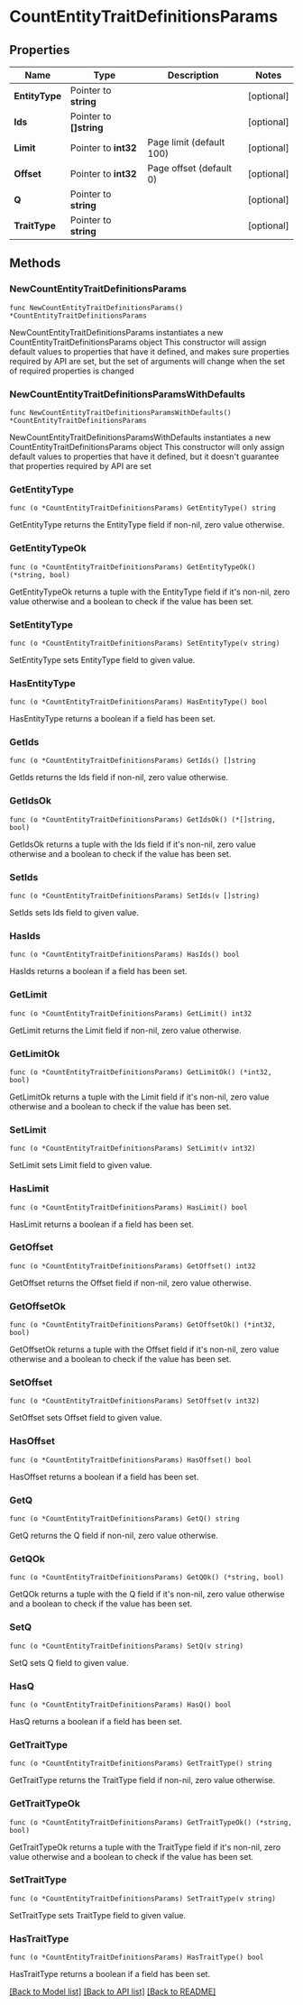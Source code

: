 # CountEntityTraitDefinitionsParams

## Properties

Name | Type | Description | Notes
------------ | ------------- | ------------- | -------------
**EntityType** | Pointer to **string** |  | [optional] 
**Ids** | Pointer to **[]string** |  | [optional] 
**Limit** | Pointer to **int32** | Page limit (default 100) | [optional] 
**Offset** | Pointer to **int32** | Page offset (default 0) | [optional] 
**Q** | Pointer to **string** |  | [optional] 
**TraitType** | Pointer to **string** |  | [optional] 

## Methods

### NewCountEntityTraitDefinitionsParams

`func NewCountEntityTraitDefinitionsParams() *CountEntityTraitDefinitionsParams`

NewCountEntityTraitDefinitionsParams instantiates a new CountEntityTraitDefinitionsParams object
This constructor will assign default values to properties that have it defined,
and makes sure properties required by API are set, but the set of arguments
will change when the set of required properties is changed

### NewCountEntityTraitDefinitionsParamsWithDefaults

`func NewCountEntityTraitDefinitionsParamsWithDefaults() *CountEntityTraitDefinitionsParams`

NewCountEntityTraitDefinitionsParamsWithDefaults instantiates a new CountEntityTraitDefinitionsParams object
This constructor will only assign default values to properties that have it defined,
but it doesn't guarantee that properties required by API are set

### GetEntityType

`func (o *CountEntityTraitDefinitionsParams) GetEntityType() string`

GetEntityType returns the EntityType field if non-nil, zero value otherwise.

### GetEntityTypeOk

`func (o *CountEntityTraitDefinitionsParams) GetEntityTypeOk() (*string, bool)`

GetEntityTypeOk returns a tuple with the EntityType field if it's non-nil, zero value otherwise
and a boolean to check if the value has been set.

### SetEntityType

`func (o *CountEntityTraitDefinitionsParams) SetEntityType(v string)`

SetEntityType sets EntityType field to given value.

### HasEntityType

`func (o *CountEntityTraitDefinitionsParams) HasEntityType() bool`

HasEntityType returns a boolean if a field has been set.

### GetIds

`func (o *CountEntityTraitDefinitionsParams) GetIds() []string`

GetIds returns the Ids field if non-nil, zero value otherwise.

### GetIdsOk

`func (o *CountEntityTraitDefinitionsParams) GetIdsOk() (*[]string, bool)`

GetIdsOk returns a tuple with the Ids field if it's non-nil, zero value otherwise
and a boolean to check if the value has been set.

### SetIds

`func (o *CountEntityTraitDefinitionsParams) SetIds(v []string)`

SetIds sets Ids field to given value.

### HasIds

`func (o *CountEntityTraitDefinitionsParams) HasIds() bool`

HasIds returns a boolean if a field has been set.

### GetLimit

`func (o *CountEntityTraitDefinitionsParams) GetLimit() int32`

GetLimit returns the Limit field if non-nil, zero value otherwise.

### GetLimitOk

`func (o *CountEntityTraitDefinitionsParams) GetLimitOk() (*int32, bool)`

GetLimitOk returns a tuple with the Limit field if it's non-nil, zero value otherwise
and a boolean to check if the value has been set.

### SetLimit

`func (o *CountEntityTraitDefinitionsParams) SetLimit(v int32)`

SetLimit sets Limit field to given value.

### HasLimit

`func (o *CountEntityTraitDefinitionsParams) HasLimit() bool`

HasLimit returns a boolean if a field has been set.

### GetOffset

`func (o *CountEntityTraitDefinitionsParams) GetOffset() int32`

GetOffset returns the Offset field if non-nil, zero value otherwise.

### GetOffsetOk

`func (o *CountEntityTraitDefinitionsParams) GetOffsetOk() (*int32, bool)`

GetOffsetOk returns a tuple with the Offset field if it's non-nil, zero value otherwise
and a boolean to check if the value has been set.

### SetOffset

`func (o *CountEntityTraitDefinitionsParams) SetOffset(v int32)`

SetOffset sets Offset field to given value.

### HasOffset

`func (o *CountEntityTraitDefinitionsParams) HasOffset() bool`

HasOffset returns a boolean if a field has been set.

### GetQ

`func (o *CountEntityTraitDefinitionsParams) GetQ() string`

GetQ returns the Q field if non-nil, zero value otherwise.

### GetQOk

`func (o *CountEntityTraitDefinitionsParams) GetQOk() (*string, bool)`

GetQOk returns a tuple with the Q field if it's non-nil, zero value otherwise
and a boolean to check if the value has been set.

### SetQ

`func (o *CountEntityTraitDefinitionsParams) SetQ(v string)`

SetQ sets Q field to given value.

### HasQ

`func (o *CountEntityTraitDefinitionsParams) HasQ() bool`

HasQ returns a boolean if a field has been set.

### GetTraitType

`func (o *CountEntityTraitDefinitionsParams) GetTraitType() string`

GetTraitType returns the TraitType field if non-nil, zero value otherwise.

### GetTraitTypeOk

`func (o *CountEntityTraitDefinitionsParams) GetTraitTypeOk() (*string, bool)`

GetTraitTypeOk returns a tuple with the TraitType field if it's non-nil, zero value otherwise
and a boolean to check if the value has been set.

### SetTraitType

`func (o *CountEntityTraitDefinitionsParams) SetTraitType(v string)`

SetTraitType sets TraitType field to given value.

### HasTraitType

`func (o *CountEntityTraitDefinitionsParams) HasTraitType() bool`

HasTraitType returns a boolean if a field has been set.


[[Back to Model list]](../README.md#documentation-for-models) [[Back to API list]](../README.md#documentation-for-api-endpoints) [[Back to README]](../README.md)


